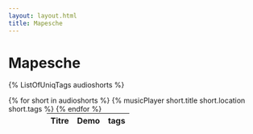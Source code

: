 ```yaml
---
layout: layout.html
title: Mapesche
---
```


# Mapesche

{% ListOfUniqTags audioshorts %}

<table style="width: 70%; margin: auto;">
<thead>
    <tr>
      <th>Titre</th>
      <th>Demo</th>
      <th>tags</th>
    </tr>
</thead>
<tbody>
{% for short in audioshorts %}
  {% musicPlayer short.title short.location short.tags %}
{% endfor %}
</tbody>
</table>

